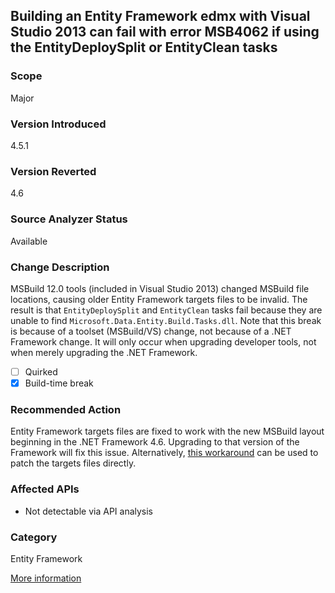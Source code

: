 ## Building an Entity Framework edmx with Visual Studio 2013 can fail with error MSB4062 if using the EntityDeploySplit or EntityClean tasks

### Scope
Major

### Version Introduced
4.5.1

### Version Reverted
4.6

### Source Analyzer Status
Available

### Change Description
MSBuild 12.0 tools (included in Visual Studio 2013) changed MSBuild file
locations, causing older Entity Framework targets files to be invalid. The
result is that `EntityDeploySplit` and `EntityClean` tasks fail because they are
unable to find `Microsoft.Data.Entity.Build.Tasks.dll`. Note that this break is
because of a toolset (MSBuild/VS) change, not because of a .NET Framework
change. It will only occur when upgrading developer tools, not when merely
upgrading the .NET Framework.

- [ ] Quirked
- [x] Build-time break

### Recommended Action
Entity Framework targets files are fixed to work with the new MSBuild layout beginning in the .NET Framework 4.6. Upgrading to that version of the Framework will fix this issue. Alternatively, [this workaround](https://stackoverflow.com/a/24249247/131944) can be used to patch the targets files directly.

### Affected APIs
* Not detectable via API analysis

### Category
Entity Framework

[More information](http://stackoverflow.com/questions/20400054/entitydeploysplit-error-microsoft-data-entity-build-tasks-dll-missing/24249247#24249247)

<!-- breaking change id: 109 -->
